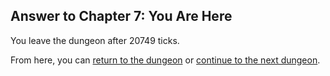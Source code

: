 ## Answer to Chapter 7: You Are Here

You leave the dungeon after 20749 ticks.

From here, you can [return to the dungeon](../../../chapters/07/you-are-here.md) or [continue to the next dungeon](../../../chapters/08/ledger-lines.md).
